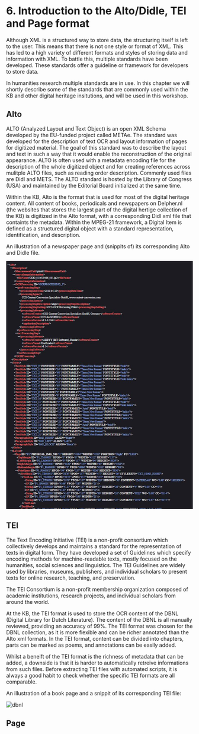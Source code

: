 # 6. Introduction to the Alto/Didle, TEI and Page format

Although XML is a structured way to store data, the structuring itself is left to the user. This means that there is not one style or format of XML. This has led to a high variety of different formats and styles of storing data and information with XML. 
To battle this, multiple standards have been developed. These standards offer a guideline or framework for developers to store data. 

In humanities research multiple standards are in use. In this chapter we will shortly describe some of the standards that are commonly used within the KB and other digital heritage insitutions, and will be used in this workshop.

## Alto
ALTO (Analyzed Layout and Text Object) is an open XML Schema developed by the EU-funded project called METAe. The standard was developed for the description of text OCR and layout information of pages for digitized material. 
The goal of this standard was to describe the layout and text in such a way that it would enable the reconstruction of the original appearance. 
ALTO is often used with a metadata encoding file for the description of the whole digitized object and for creating references across mulitple ALTO files, such as reading order description. Commenly used files are Didl and METS.
The ALTO standard is hosted by the Library of Congress (USA) and maintained by the Editorial Board initialized at the same time.

Within the KB, Alto is the format that is used for most of the digital heritage content. All content of books, periodicals and newspapers on Delpher.nl (the websites that stores the largest part of the digital hertige collection of the KB) is
digitized in the Alto format, with a corresponding Didl xml file that containts the metadata.  Within the MPEG-21 framework, a Digital Item is defined as a structured digital object with a standard representation, identification, and description. 

An illustration of a newspaper page and (snippits of) its corresponding Alto and Didle file. 

![alto newspaper](images/alto_fig.jpg)

## TEI

The Text Encoding Initiative (TEI) is a non-profit consortium which collectively develops and maintains a standard for the representation of texts in digital form. They have developed a set of Guidelines which specify encoding methods for machine-readable texts, 
mostly focused on the humanities, social sciences and linguistics. The TEI Guidelines are widely used by libraries, museums, publishers, and individual scholars to present texts for online research, teaching, and preservation. 

The TEI Consortium is a non-profit membership organization composed of academic institutions, research projects, and individual scholars from around the world. 

At the KB, the TEI format is used to store the OCR content of the DBNL (Digital Library for Dutch Literature). The content of the DBNL is all manually reviewed, providing an accuracy of 99%. 
The TEI format was chosen for the DBNL collection, as it is more flexible and can be richer annotated than the Alto xml formats. In the TEI format, content can be divided into chapters, parts can be marked as poems, and annotations can be easily added. 

Whilst a beneift of the TEI format is the richness of metadata that can be added, a downside is that it is harder to automatically retreive informations from such files. 
Before extracting TEI files with automated scripts, it is always a good habit to check whether the specific TEI formats are all comparable. 

An illustration of a book page and a snippit of its corresponding TEI file:

![dbnl](images/dbnl_fig.jpg)

## Page